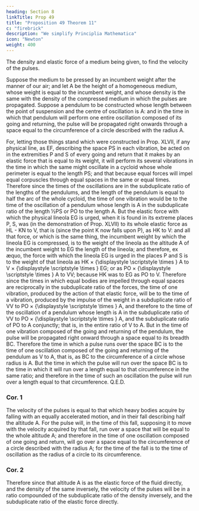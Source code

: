 ```yaml
---
heading: Section 8
linkTitle: Prop 49
title: "Proposition 49 Theorem 11"
c: "firebrick"
description: "We simplify Principlia Mathematica"
icon: "Newton"
weight: 400
---
```




The density and elastic force of a medium being given, to find the velocity of the pulses.

Suppose the medium to be pressed by an incumbent weight after the manner of our air; and let A be the height of a homogeneous medium, whose weight is equal to the incumbent weight, and whose density is the same with the density of the compressed medium in which the pulses are propagated. Suppose a pendulum to be constructed whose length between the point of suspension and the centre of oscillation is A: and in the time in which that pendulum will perform one entire oscillation composed of its going and returning, the pulse will be propagated right onwards through a space equal to the circumference of a circle described with the radius A.

For, letting those things stand which were constructed in Prop. XLVII, if any physical line, as EF, describing the space PS in each vibration, be acted on in the extremities P and S of every going and return that it makes by an elastic force that is equal to its weight, it will perform its several vibrations in the time in which the same might oscillate in a cycloid whose whole perimeter is equal to the length PS; and that because equal forces will impel equal corpuscles through equal spaces in the same or equal times. Therefore since the times of the oscillations are in the subduplicate ratio of the lengths of the pendulums, and the length of the pendulum is equal to half the arc of the whole cycloid, the time of one vibration would be to the time of the oscillation of a pendulum whose length is A in the subduplicate ratio of the length ½PS or PO to the length A. But the elastic force with which the physical lineola EG is urged, when it is found in its extreme places P, S, was (in the demonstration of Prop. XLVII) to its whole elastic force as HL - KN to V, that is (since the point K now falls upon P), as HK to V: and all that force, or which is the same thing, the incumbent weight by which the lineola EG is compressed, is to the weight of the lineola as the altitude A of the incumbent weight to EG the length of the lineola; and therefore, ex æquo, the force with which the lineola EG is urged in the places P and S is to the weight of that lineola as HK 
×
{\displaystyle \scriptstyle \times } A to V 
×
{\displaystyle \scriptstyle \times } EG; or as PO 
×
{\displaystyle \scriptstyle \times } A to VV; because HK was to EG as PO to V. Therefore since the times in which equal bodies are impelled through equal spaces are reciprocally in the subduplicate ratio of the forces, the time of one vibration, produced by the action of that elastic force, will be to the time of a vibration, produced by the impulse of the weight in a subduplicate ratio of VV to PO 
×
{\displaystyle \scriptstyle \times } A, and therefore to the time of the oscillation of a pendulum whose length is A in the subduplicate ratio of VV to PO 
×
{\displaystyle \scriptstyle \times } A, and the subduplicate ratio of PO to A conjunctly; that is, in the entire ratio of V to A. But in the time of one vibration composed of the going and returning of the pendulum, the pulse will be propagated right onward through a space equal to its breadth BC. Therefore the time in which a pulse runs over the space BC is to the time of one oscillation composed of the going and returning of the pendulum as V to A, that is, as BC to the circumference of a circle whose radius is A. But the time in which the pulse will run over the space BC is to the time in which it will run over a length equal to that circumference in the same ratio; and therefore in the time of such an oscillation the pulse will run over a length equal to that circumference.   Q.E.D.

### Cor. 1

The velocity of the pulses is equal to that which heavy bodies acquire by falling with an equally accelerated motion, and in their fall describing half the altitude A. For the pulse will, in the time of this fall, supposing it to move with the velocity acquired by that fall, run over a space that will be equal to the whole altitude A; and therefore in the time of one oscillation composed of one going and return, will go over a space equal to the circumference of a circle described with the radius A; for the time of the fall is to the time of oscillation as the radius of a circle to its circumference.


### Cor. 2

Therefore since that altitude A is as the elastic force of the fluid directly, and the density of the same inversely, the velocity of the pulses will be in a ratio compounded of the subduplicate ratio of the density inversely, and the subduplicate ratio of the elastic force directly.